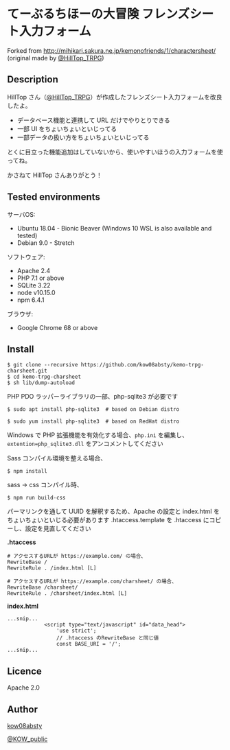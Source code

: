 てーぶるちほーの大冒険 フレンズシート入力フォーム
====

Forked from http://mihikari.sakura.ne.jp/kemonofriends/1/charactersheet/
(original made by [@HillTop_TRPG](https://twitter.com/HillTop_TRPG))

## Description

HillTop さん（[@HillTop_TRPG](https://twitter.com/HillTop_TRPG)）が作成したフレンズシート入力フォームを改良したよ。

+ データベース機能と連携して URL だけでやりとりできる
+ 一部 UI をちょいちょいといじってる
+ 一部データの扱い方をちょいちょいといじってる

とくに目立った機能追加はしていないから、使いやすいほうの入力フォームを使ってね。

かさねて HillTop さんありがとう！

## Tested environments

サーバOS:

+ Ubuntu 18.04 - Bionic Beaver (Windows 10 WSL is also available and tested)
+ Debian 9.0 - Stretch

ソフトウェア:

+ Apache 2.4
+ PHP 7.1 or above
+ SQLite 3.22
+ node v10.15.0
+ npm 6.4.1

ブラウザ:

+ Google Chrome 68 or above

## Install

```
$ git clone --recursive https://github.com/kow08absty/kemo-trpg-charsheet.git
$ cd kemo-trpg-charsheet
$ sh lib/dump-autoload
```

PHP PDO ラッパーライブラリの一部、php-sqlite3 が必要です

```
$ sudo apt install php-sqlite3  # based on Debian distro

$ sudo yum install php-sqlite3  # based on RedHat distro
```

Windows で PHP 拡張機能を有効化する場合、```php.ini``` を編集し、```extention=php_sqlite3.dll``` をアンコメントしてください

Sass コンパイル環境を整える場合、

```
$ npm install
```

sass -> css コンパイル時、

```
$ npm run build-css
```

パーマリンクを通して UUID を解釈するため、Apache の設定と index.html をちょいちょいといじる必要があります
.htaccess.template を .htaccess にコピーし、設定を見直してください

**.htaccess**
```
# アクセスするURLが https://example.com/ の場合、
RewriteBase /
RewriteRule . /index.html [L]

# アクセスするURLが https://example.com/charsheet/ の場合、
RewriteBase /charsheet/
RewriteRule . /charsheet/index.html [L]
```

**index.html**

```
...snip...
            <script type="text/javascript" id="data_head">
                'use strict';
                // .htaccess のRewriteBase と同じ値
                const BASE_URI = '/';
...snip...
```

## Licence

Apache 2.0

## Author

[kow08absty](https://github.com/kow08absty)

[@KOW_public](https://twitter.com/KOW_public)
